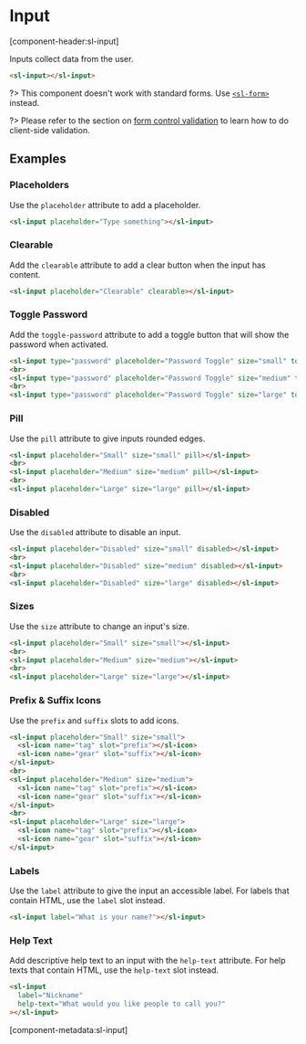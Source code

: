 # Input

[component-header:sl-input]

Inputs collect data from the user.

```html preview
<sl-input></sl-input>
```

?> This component doesn't work with standard forms. Use [`<sl-form>`](/components/form) instead.

?> Please refer to the section on [form control validation](/components/form?id=form-control-validation) to learn how to do client-side validation.

## Examples

### Placeholders

Use the `placeholder` attribute to add a placeholder.

```html preview
<sl-input placeholder="Type something"></sl-input>
```

### Clearable

Add the `clearable` attribute to add a clear button when the input has content.

```html preview
<sl-input placeholder="Clearable" clearable></sl-input>
```

### Toggle Password

Add the `toggle-password` attribute to add a toggle button that will show the password when activated.

```html preview
<sl-input type="password" placeholder="Password Toggle" size="small" toggle-password></sl-input>
<br>
<sl-input type="password" placeholder="Password Toggle" size="medium" toggle-password></sl-input>
<br>
<sl-input type="password" placeholder="Password Toggle" size="large" toggle-password></sl-input>
```

### Pill

Use the `pill` attribute to give inputs rounded edges.

```html preview
<sl-input placeholder="Small" size="small" pill></sl-input>
<br>
<sl-input placeholder="Medium" size="medium" pill></sl-input>
<br>
<sl-input placeholder="Large" size="large" pill></sl-input>
```

### Disabled

Use the `disabled` attribute to disable an input.

```html preview
<sl-input placeholder="Disabled" size="small" disabled></sl-input>
<br>
<sl-input placeholder="Disabled" size="medium" disabled></sl-input>
<br>
<sl-input placeholder="Disabled" size="large" disabled></sl-input>
```

### Sizes

Use the `size` attribute to change an input's size.

```html preview
<sl-input placeholder="Small" size="small"></sl-input>
<br>
<sl-input placeholder="Medium" size="medium"></sl-input>
<br>
<sl-input placeholder="Large" size="large"></sl-input>
```

### Prefix & Suffix Icons

Use the `prefix` and `suffix` slots to add icons.

```html preview
<sl-input placeholder="Small" size="small">
  <sl-icon name="tag" slot="prefix"></sl-icon>
  <sl-icon name="gear" slot="suffix"></sl-icon>
</sl-input>
<br>
<sl-input placeholder="Medium" size="medium">
  <sl-icon name="tag" slot="prefix"></sl-icon>
  <sl-icon name="gear" slot="suffix"></sl-icon>
</sl-input>
<br>
<sl-input placeholder="Large" size="large">
  <sl-icon name="tag" slot="prefix"></sl-icon>
  <sl-icon name="gear" slot="suffix"></sl-icon>
</sl-input>
```

### Labels

Use the `label` attribute to give the input an accessible label. For labels that contain HTML, use the `label` slot instead.

```html preview
<sl-input label="What is your name?"></sl-input>
```

### Help Text

Add descriptive help text to an input with the `help-text` attribute. For help texts that contain HTML, use the `help-text` slot instead.

```html preview
<sl-input 
  label="Nickname" 
  help-text="What would you like people to call you?"
></sl-input>
```

[component-metadata:sl-input]
